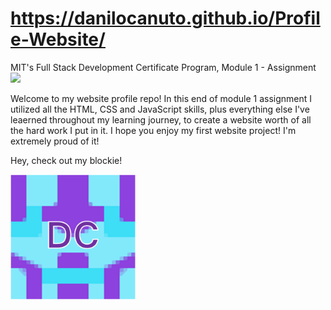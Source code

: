 # https://danilocanuto.github.io/Profile-Website/
<file src="input.html"/>
MIT's Full Stack Development Certificate Program, Module 1 - Assignment


<img src= "https://github.com/DaniloCanuto/Website-Profile-/blob/main/images/website20%print.png" width='400'/>


Welcome to my website profile repo! In this end of module 1 assignment I utilized all the HTML, CSS and JavaScript skills, plus everything else I've leaerned throughout my learning journey, to create a website worth of all the hard work I put in it. I hope you enjoy my first website project! I'm extremely proud of it!


Hey, check out my blockie!

<img src= "https://github.com/DaniloCanuto/Website-Profile-/blob/main/Images/Blockie.png" width='200'/>
